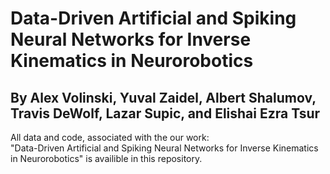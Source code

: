 # Data-Driven Artificial and Spiking Neural Networks for Inverse Kinematics in Neurorobotics
## By Alex Volinski, Yuval Zaidel, Albert Shalumov, Travis DeWolf, Lazar Supic, and Elishai Ezra Tsur

All data and code, associated with the our work:  
"Data-Driven Artificial and Spiking Neural Networks for Inverse Kinematics in Neurorobotics"
is availible in this repository.


